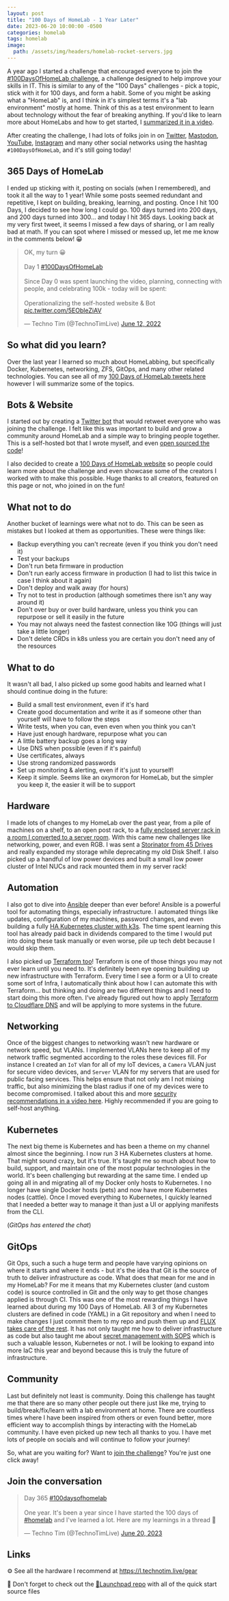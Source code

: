 ```yaml
---
layout: post
title: "100 Days of HomeLab - 1 Year Later"
date: 2023-06-20 10:00:00 -0500
categories: homelab
tags: homelab
image:
  path: /assets/img/headers/homelab-rocket-servers.jpg
---
```


A year ago I started a challenge that encouraged everyone to join the [#100DaysOfHomeLab challenge](/posts/100-days-of-homelab), a challenge designed to help improve your skills in IT. This is similar to any of the "100 Days" challenges - pick a topic, stick with it for 100 days, and form a habit. Some of you might be asking what a "HomeLab" is, and I think in it's simplest terms it's a "lab environment" mostly at home. Think of this as a test environment to learn about technology without the fear of breaking anything. If you'd like to learn more about HomeLabs and how to get started, I [summarized it in a video](https://www.youtube.com/watch?v=gPGf4Y8nQqM).

After creating the challenge, I had lots of folks join in on [Twitter](https://twitter.com/hashtag/100daysofhomelab), [Mastodon](https://mastodon.social/tags/100daysofhomelab), [YouTube](https://www.youtube.com/hashtag/100daysofhomelab), [Instagram](https://www.instagram.com/explore/tags/100daysofhomelab/) and many other social networks using the hashtag `#100DaysOfHomeLab`, and it's still going today!

## 365 Days of HomeLab

I ended up sticking with it, posting on socials (when I remembered), and took it all the way to 1 year! While some posts seemed redundant and repetitive, I kept on building, breaking, learning, and posting. Once I hit 100 Days, I decided to see how long I could go. 100 days turned into 200 days, and 200 days turned into 300... and today I hit 365 days. Looking back at my very first tweet, it seems I missed a few days of sharing, or I am really bad at math. If you can spot where I missed or messed up, let me me know in the comments below! 😀

<blockquote class="twitter-tweet" data-dnt="true" data-theme="dark"><p lang="en" dir="ltr">OK, my turn 😀<br><br>Day 1 <a href="https://twitter.com/hashtag/100DaysOfHomeLab?src=hash&amp;ref_src=twsrc%5Etfw">#100DaysOfHomeLab</a> <br><br>Since Day 0 was spent launching the video, planning, connecting with people, and celebrating 100k - today will be spent:<br><br>Operationalizing the self-hosted website &amp; Bot <a href="https://t.co/5EObleZiAV">pic.twitter.com/5EObleZiAV</a></p>&mdash; Techno Tim (@TechnoTimLive) <a href="https://twitter.com/TechnoTimLive/status/1536007162840944640?ref_src=twsrc%5Etfw">June 12, 2022</a></blockquote> <script async src="https://platform.twitter.com/widgets.js" charset="utf-8"></script>

## So what did you learn?

Over the last year I learned so much about HomeLabbing, but specifically Docker, Kubernetes, networking, ZFS, GitOps, and many other related technologies. You can see all of my [100 Days of HomeLab tweets here](<https://twitter.com/search?q=(%23100daysofhomelab)%20(from%3Atechnotimlive)%20-filter%3Areplies&src=typed_query&f=live>) however I will summarize some of the topics.

## Bots & Website

I started out by creating a [Twitter bot](https://twitter.com/100DaysHomeLab) that would retweet everyone who was joining the challenge. I felt like this was important to build and grow a community around HomeLab and a simple way to bringing people together. This is a self-hosted bot that I wrote myself, and even [open sourced the code](https://github.com/techno-tim/techno-boto-twitter)!

I also decided to create a [100 Days of HomeLab website](https://100daysofhomelab.com/) so people could learn more about the challenge and even showcase some of the creators I worked with to make this possible. Huge thanks to all creators, featured on this page or not, who joined in on the fun!

## What not to do

Another bucket of learnings were what not to do. This can be seen as mistakes but I looked at them as opportunities. These were things like:

- Backup everything you can't recreate (even if you think you don't need it)
- Test your backups
- Don't run beta firmware in production
- Don't run early access firmware in production (I had to list this twice in case I think about it again)
- Don't deploy and walk away (for hours)
- Try not to test in production (although sometimes there isn't any way around it)
- Don't over buy or over build hardware, unless you think you can repurpose or sell it easily in the future
- You may not always need the fastest connection like 10G (things will just take a little longer)
- Don't delete CRDs in k8s unless you are certain you don't need any of the resources

## What to do

It wasn't all bad, I also picked up some good habits and learned what I should continue doing in the future:

- Build a small test environment, even if it's hard
- Create good documentation and write it as if someone other than yourself will have to follow the steps
- Write tests, when you can, even even when you think you can't
- Have just enough hardware, repurpose what you can
- A little battery backup goes a long way
- Use DNS when possible (even if it's painful)
- Use certificates, always
- Use strong randomized passwords
- Set up monitoring & alerting, even if it's just to yourself!
- Keep it simple. Seems like an oxymoron for HomeLab, but the simpler you keep it, the easier it will be to support

## Hardware

I made lots of changes to my HomeLab over the past year, from a pile of machines on a shelf, to an open post rack, to a [fully enclosed server rack in a room I converted to a server room](https://www.youtube.com/watch?v=dzh3so5wOro). With this came new challenges like networking, power, and even RGB. I was sent a [Storinator from 45 Drives](https://www.youtube.com/watch?v=yqiCsSNpwjQ) and really expanded my storage while deprecating my old Disk Shelf. I also picked up a handful of low power devices and built a small low power cluster of Intel NUCs and rack mounted them in my server rack!

## Automation

I also got to dive into [Ansible](https://www.ansible.com/) deeper than ever before! Ansible is a powerful tool for automating things, especially infrastructure. I automated things like updates, configuration of my machines, password changes, and even building a fully [HA Kubernetes cluster with k3s](https://github.com/techno-tim/k3s-ansible). The time spent learning this tool has already paid back in dividends compared to the time I would put into doing these task manually or even worse, pile up tech debt because I would skip them.

I also picked up [Terraform too](https://www.terraform.io/)! Terraform is one of those things you may not ever learn until you need to. It's definitely been eye opening building up new infrastructure with Terraform. Every time I see a form or a UI to create some sort of Infra, I automatically think about how I can automate this with Terraform... but thinking and doing are two different things and I need to start doing this more often. I've already figured out how to apply [Terraform to Cloudflare DNS](https://www.youtube.com/watch?v=FmYvrxYvBP0) and will be applying to more systems in the future.

## Networking

Once of the biggest changes to networking wasn't new hardware or network speed, but VLANs. I implemented VLANs here to keep all of my network traffic segmented according to the roles these devices fill. For instance I created an `IoT` vlan for all of my IoT devices, a `Camera` VLAN just for secure video devices, and `Server` VLAN for my servers that are used for public facing services. This helps ensure that not only am I not mixing traffic, but also minimizing the blast radius if one of my devices were to become compromised. I talked about this and more [security recommendations in a video here](https://www.youtube.com/watch?v=Cs8yOmTJNYQ). Highly recommended if you are going to self-host anything.

## Kubernetes

The next big theme is Kubernetes and has been a theme on my channel almost since the beginning. I now run 3 HA Kubernetes clusters at home. That might sound crazy, but it's true. It's taught me so much about how to build, support, and maintain one of the most popular technologies in the world. It's been challenging but rewarding at the same time. I ended up going all in and migrating all of my Docker only hosts to Kubernetes. I no longer have single Docker hosts (pets) and now have more Kubernetes nodes (cattle). Once I moved everything to Kubernetes, I quickly learned that I needed a better way to manage it than just a UI or applying manifests from the CLI.

(_GitOps has entered the chat_)

## GitOps

Git Ops, such a such a huge term and people have varying opinions on where it starts and where it ends - but it's the idea that Git is the source of truth to deliver infrastructure as code. What does that mean for me and in my HomeLab? For me it means that my Kubernetes cluster (and custom code) is source controlled in Git and the only way to get those changes applied is through CI. This was one of the most rewarding things I have learned about during my 100 Days of HomeLab. All 3 of my Kubernetes clusters are defined in code (YAML) in a Git repository and when I need to make changes I just commit them to my repo and push them up and [FLUX takes care of the rest](/posts/flux-devops-gitops/). It has not only taught me how to deliver infrastructure as code but also taught me about [secret management with SOPS](https://docs.technotim.live/posts/secret-encryption-sops/) which is such a valuable lesson, Kubernetes or not. I will be looking to expand into more IaC this year and beyond because this is truly the future of infrastructure.

## Community

Last but definitely not least is community. Doing this challenge has taught me that there are so many other people out there just like me, trying to build/break/fix/learn with a lab environment at home. There are countless times where I have been inspired from others or even found better, more efficient way to accomplish things by interacting with the HomeLab community. I have even picked up new tech all thanks to you. I have met lots of people on socials and will continue to follow your journey!

So, what are you waiting for? Want to [join the challenge](https://twitter.com/intent/tweet?text=I%27m%20publicly%20committing%20to%20the%20100DaysOfHomeLab%20Challenge%20starting%20today!%20Join%20me!&url=https%3A%2F%2F100daysofhomelab.com&hashtags=100DaysOfHomeLab)? You're just one click away!

## Join the conversation

<blockquote class="twitter-tweet" data-dnt="true" data-theme="dark"><p lang="en" dir="ltr">Day 365 <a href="https://twitter.com/hashtag/100daysofhomelab?src=hash&amp;ref_src=twsrc%5Etfw">#100daysofhomelab</a> <br><br>One year. It&#39;s been a year since I have started the 100 days of <a href="https://twitter.com/hashtag/homelab?src=hash&amp;ref_src=twsrc%5Etfw">#homelab</a> and I&#39;ve learned a lot. Here are my learnings in a thread 🧵</p>&mdash; Techno Tim (@TechnoTimLive) <a href="https://twitter.com/TechnoTimLive/status/1671261492392648709?ref_src=twsrc%5Etfw">June 20, 2023</a></blockquote> <script async src="https://platform.twitter.com/widgets.js" charset="utf-8"></script>

## Links

⚙️ See all the hardware I recommend at <https://l.technotim.live/gear>

🚀 Don't forget to check out the [🚀Launchpad repo](https://l.technotim.live/quick-start) with all of the quick start source files
